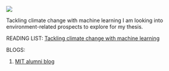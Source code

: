 ![](https://github.com/pratibharana08/Masters-Thesis/blob/master/environment.jpg)

Tackling climate change with machine learning
I am looking into environment-related prospects to explore for my thesis.

READING LIST:
[Tackling climate change with machine learning](https://www.researchgate.net/publication/333773164_Tackling_Climate_Change_with_Machine_Learning)

BLOGS:
1. [MIT alumni blog](https://open.mit.edu/c/maca)

